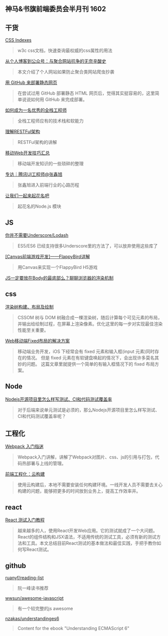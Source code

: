神马&书旗前端委员会半月刊 1602
-----

## 干货

[CSS Indexes](https://drafts.csswg.org/indexes)
>w3c css文档，快速查询最权威的css属性的用法

[从个人博客到公众号：与聚合网站抗争的无奈辛酸史](http://mp.weixin.qq.com/s?__biz=MjM5Mjg4NDMwMA==&mid=404551477&idx=1&sn=29edb2cbf54beefe229fc63f438f0917&scene=0#wechat_redirect)
>本文介绍了个人网站如果防止聚合类网站爬虫抄袭

[用 GitHub 来部署静态网页](https://segmentfault.com/a/1190000002765287)
>在尝试过用 GitHub 部署静态 HTML 网页后，觉得其实挺容易的，这里简单说说如何用 GitHub 来完成部署。

[如何成为一名优秀的全栈工程师](http://www.jianshu.com/p/f0d134ed7fd0)
>全栈工程师应有的技术栈和软能力

[理解RESTFul架构](http://gold.xitu.io/entry/56c29d7079bc4400540773e4?utm_source=leopost&utm_medium=20160221&utm_campaign=weibo)
>RESTFul架构的讲解

[移动Web开发技巧汇总](http://www.html-js.com/article/Front-end-sharing%202983)
>移动端开发知识的一些琐碎的整理

[专访｜腾讯UI工程师@张鑫旭](http://mp.weixin.qq.com/s?__biz=MjM5MTA1MjAxMQ==&mid=402128801&idx=1&sn=6187b917d7f7666f00fdfb5f9b67a026&scene=23&srcid=0226VZZdx9iaCblllwM2EA3v#rd)
>张鑫旭进入前端行业的心路历程

[让我们一起来起花名吧](https://cnodejs.org/topic/56cd5c4e1739f76e1a05d399#56cd7e00e135f51a1ae89b1f)
>起花名的Node.js 模块

## JS

[你并不需要Underscore/Lodash](https://segmentfault.com/a/1190000004460234)
>ES5/ES6 已经支持很多Underscore里的方法了，可以放弃使用这些库了

[[Canvas前端游戏开发]——FlappyBird详解](http://www.imooc.com/article/4867)
>用Canvas来实现一个FlappyBird H5游戏

[JS一定要放在Body的最底部么？聊聊浏览器的渲染机制](http://mp.weixin.qq.com/s?__biz=MjM5NDMwNjMzNA==&mid=403524195&idx=1&sn=8f93b71885545d5da15cbddd11f5a135&scene=23&srcid=022477IY0GX7napDAOmGmBpd#rd)

## css

[渲染树构建、布局及绘制](https://developers.google.com/web/fundamentals/performance/critical-rendering-path/render-tree-construction?hl=zh-cn)
>CSSOM 树与 DOM 树融合成一棵渲染树，随后计算每个可见元素的布局，并输出给绘制过程，在屏幕上渲染像素。优化这里的每一步对实现最佳渲染性能至关重要。

[Web移动端Fixed布局的解决方案](http://mp.weixin.qq.com/s?__biz=MzA4MjUyNjY3Nw==&mid=401703262&idx=1&sn=e8b3872134e2c0d982a9712d918251cb&scene=23&srcid=0226cXxbzkw50FY280HngEkx#rd)
>移动端业务开发，iOS 下经常会有 fixed 元素和输入框(input 元素)同时存在的情况。 但是 fixed 元素在有软键盘唤起的情况下，会出现许多莫名其妙的问题。 这篇文章里就提供一个简单的有输入框情况下的 fixed 布局方案。

## Node

[ Nodejs开源项目里怎么样写测试、CI和代码测试覆盖率](https://cnodejs.org/topic/558df089ebf9c92d17e73358)
>对于后端来说单元测试是必须的，那么Nodejs开源项目里怎么样写测试、CI和代码测试覆盖率呢？

## 工程化

[Webpack 入门指迷](https://segmentfault.com/a/1190000002551952)
>Webpack入门讲解，讲解了Webpack对图片、css、js的引用与打包，代码热部署与上线的管理。

[前端工程化：云构建](http://taobaofed.org/blog/2016/01/28/fe-engineering-width-cloud-build/)
>使用云构建后，本地不需要安装任何构建环境。一线开发人员不需要去关心构建的问题，能够把更多的时间放到业务上，提高工作效率并。


## react

[React 测试入门教程](http://www.ruanyifeng.com/blog/2016/02/react-testing-tutorial.html)
>越来越多的人，使用React开发Web应用。它的测试就成了一个大问题。React的组件结构和JSX语法，不适用传统的测试工具，必须有新的测试方法和工具。本文总结目前React测试的基本做法和最佳实践，手把手教你如何写React测试。

## github

[ruanyf/reading-list](https://github.com/ruanyf/reading-list)
>阮一峰读书推荐

[wwsun/awesome-javascript](https://github.com/wwsun/awesome-javascript)
>有一个较完整的js awesome

[nzakas/understandinges6](https://github.com/nzakas/understandinges6)
>Content for the ebook "Understanding ECMAScript 6"



